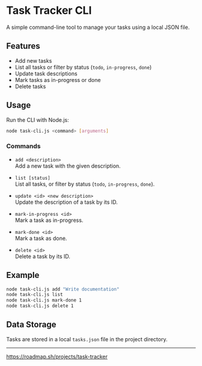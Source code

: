 # Task Tracker CLI

A simple command-line tool to manage your tasks using a local JSON file.

## Features

- Add new tasks
- List all tasks or filter by status (`todo`, `in-progress`, `done`)
- Update task descriptions
- Mark tasks as in-progress or done
- Delete tasks

## Usage

Run the CLI with Node.js:

```sh
node task-cli.js <command> [arguments]
```

### Commands

- `add <description>`  
  Add a new task with the given description.

- `list [status]`  
  List all tasks, or filter by status (`todo`, `in-progress`, `done`).

- `update <id> <new description>`  
  Update the description of a task by its ID.

- `mark-in-progress <id>`  
  Mark a task as in-progress.

- `mark-done <id>`  
  Mark a task as done.

- `delete <id>`  
  Delete a task by its ID.

## Example

```sh
node task-cli.js add "Write documentation"
node task-cli.js list
node task-cli.js mark-done 1
node task-cli.js delete 1
```

## Data Storage

Tasks are stored in a local `tasks.json` file in the project directory.

---

https://roadmap.sh/projects/task-tracker

